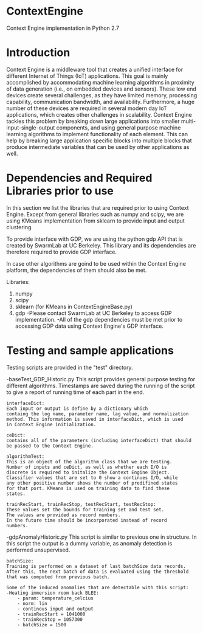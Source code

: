 # ContextEngine
Context Engine implementation in Python 2.7
# Introduction
Context Engine is a middleware tool that creates a unified interface for 
different Internet of Things (IoT) applications. This goal is mainly 
accomplished by accommodating machine learning algorithms in proximity of data 
generation (i.e., on embedded devices and sensors). These low end devices 
create several challenges, as they have limited memory, processing capability, 
communication bandwidth, and availability. Furthermore, a huge number of these 
devices are required in several modern day IoT applications, which creates 
other challenges in scalability. Context Engine tackles this problem by 
breaking down large applications into smaller multi-input-single-output 
components, and using general purpose machine learning algorithms to implement 
functionality of each element. This can help by breaking large application 
specific blocks into multiple blocks that produce intermediate variables that 
can be used by other applications as well.

# Dependencies and Required Libraries prior to use
In this section we list the libraries that are required prior to using Context Engine.
Except from general libraries such as numpy and scipy, we are using KMeans implementation
from sklearn to provide input and output clustering.

To provide interface with GDP, we are using the python gdp API that is created by 
SwarmLab at UC Berkeley. This library and its dependencies are therefore required to
provide GDP interface.

In case other algorithms are goind to be used within the Context Engine platform,
the dependencies of them should also be met.

Libraries:
1. numpy
2. scipy
3. sklearn (for KMeans in ContextEngineBase.py)
4. gdp
   -Please contact SwarmLab at UC Berkeley to access GDP implementation.
   -All of the gdp dependencies must be met prior to accessing GDP data
	using Context Engine's GDP interface. 


# Testing and sample applications
Testing scripts are provided in the "test" directory.

-baseTest_GDP_Historic.py
	This script provides general purpose testing for different 
	algorithms. Timestamps are saved during the running of the script
	to give a report of running time of each part in the end.

	interfaceDict:
	Each input or output is define by a dictionary which
	containg the log name, parameter name, lag value, and normalization
	method. This information is saved in interfaceDict, which is used
	in Context Engine initialization.
	
	ceDict: 
	contains all of the parameters (including interfaceDict) that should 
	be passed to the Context Engine.
	
	algorithmTest:
	This is an object of the algorithm class that we are testing.
	Number of inputs and ceDict, as well as whether each I/O is 
	discrete is required to initalize the Context Engine Object.
	Classifier values that are set to 0 show a continues I/O, while
	any other positive number shows the number of predifined states
	for that port. KMeans is used on training data to find these
	states.
	
	trainRecStart, trainRecStop, testRecStart, testRecStop:
	These values set the bounds for training set and test set.
	The values are provided as record numbers.
	In the future time should be incorporated instead of record
	numbers.

-gdpAnomalyHistoric.py
	This script is similar to previous one in structure.
	In this script the output is a dummy variable, as anomaly
	detection is performed unsupervised. 

	batchSize:
	Training is performed on a dataset of last batchSize data records.
	After this, the next batch of data is evaluated using the threshold
	that was computed from previous batch. 

	Some of the induced anomalies that are detectable with this script:
	-Heating immersion room back BLEE:
		- param: temperature_celcius
		- norm: lin
		- continous input and output
		- trainRecStart = 1041000
		- trainRecStop = 1057300
		- batchSize = 1500


	

	

